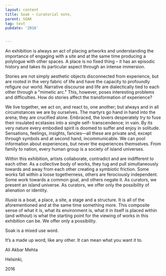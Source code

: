 ```yaml
---
layout: content
title: Soak ~ Curatorial note,
parent: SOAK
tag: text
pubdate: '2016'


---
```

An exhibition is always an act of placing artworks and understanding the
importance of engaging with a site and at the same time producing a polylogue
with other spaces. A place is no fixed thing – it has an episodic history and
takes its particular aspect through an intense immersion.

Stories are not simply aesthetic objects disconnected from experience, but are rooted in the very fabric of life and have the capacity to profoundly refigure our world. Narrative discourse and life are dialectically tied to each other through a "mimetic arc." This, however, poses interesting problems and difficulties. How do stories affect the transformation of experience?

We live together, we act on, and react to, one another; but always and in all circumstances we are by ourselves. The martyrs go hand in hand into the arena; they are crucified alone. Embraced, the lovers desperately try to fuse their insulated ecstasies into a single self- transcendence; in vain. By its very nature every embodied spirit is doomed to suffer and enjoy in solitude. Sensations, feelings, insights, fancies—all these are private and, except through symbols and at second hand, incommunicable. We can pool information about experiences, but never the experiences themselves. From family to nation, every human group is a society of island universes.

Within this exhibition, artists collaborate, contradict and are indifferent to each other. As a collective body of works, they tug and pull simultaneously towards and away from each other creating a symbiotic friction. Some works fall within a loose togetherness, others are ferociously independent. Some work towards a common goal, and others negate it. As curators, we present an island universe. As curators, we offer only the possibility of alienation or identity.

_Illusia_ is a boat, a place, a site, a stage and a structure. It is all of the aforementioned and at the same time something more. This composite sense of what it is, what its environment is, what it in itself is placed within (and without) is what the starting point for the viewing of works in this exhibition can be. We offer only a possibility.

Soak is a mixed use word.

It’s a made up word, like any other. It can mean what you want it to.



Ali Akbar Mehta

Helsinki,

2016
